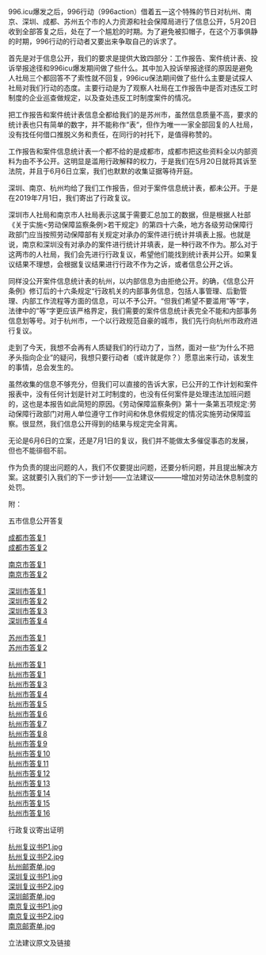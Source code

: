 

996.icu爆发之后，996行动（996action）借着五一这个特殊的节日对杭州、南京、深圳、成都、苏州五个市的人力资源和社会保障局进行了信息公开，5月20日收到全部答复之后，处在了一个尴尬的时期。为了避免被扣帽子，在这个万事俱静的时期，996行动的行动者又要出来争取自己的诉求了。

首先是对于信息公开，我们的要求是提供大致四部分：工作报告、案件统计表、投诉举报途径和996icu爆发期间做了些什么。其中加入投诉举报途径的原因是避免人社局三个都回答不了索性就不回复，996icu保法期间做了些什么主要是试探人社局对我们行动的态度。主要行动是为了观察人社局在工作报告中是否对违反工时制度的企业巡查做规定，以及查处违反工时制度案件的情况。

把工作报告和案件统计表信息全都给我们的是苏州市，虽然信息质量不高，要求的统计表也只有简单的数字，并不能称作“表“，但作为唯一一家全部回复的人社局，没有找任何借口推脱义务和责任，在同行的衬托下，是值得称赞的。

工作报告和案件信息统计表一个都不给的是成都市，成都市把这些资料全以内部资料为由不予公开。这明显是滥用行政解释的权力，于是我们在5月20日就将其诉至法院，并且于6月6日立案，我们也默默的收集证据等待开庭。

深圳、南京、杭州均给了我们工作报告，但对于案件信息统计表，都未公开。于是在2019年7月1日，我们寄出了行政复议。

深圳市人社局和南京市人社局表示这属于需要汇总加工的数据，但是根据人社部《关于实施<劳动保障监察条例>若干规定》的第四十六条，地方各级劳动保障行政部门应当按照劳动保障部有关规定对承办的案件进行统计并填表上报。也就是说，南京和深圳没有对承办的案件进行统计并填表，是一种行政不作为。那么对于这两市的人社局，我们会先进行行政复议，希望他们能找到统计表并公开。如果复议结果不理想，会根据复议结果进行行政不作为之诉，或者信息公开之诉。

同样没公开案件信息统计表的杭州，以内部信息为由拒绝公开。的确，《信息公开条例》修订后的十六条规定“行政机关的内部事务信息，包括人事管理、后勤管理、内部工作流程等方面的信息，可以不予公开。“但我们希望不要滥用”等“字，法律中的”等“字更应该严格界定，我们需要的案件信息统计表完全不能和内部事务信息划等号。对于杭州市，一个以行政规范自豪的城市，我们先行向杭州市政府进行复议。

走到了今天，我想不会再有人质疑我们的行动力了，当然，面对一些“为什么不把矛头指向企业“的疑问，我想只要行动者（或许就是你？）愿意出来行动，该发生的事情，总会发生的。

虽然收集的信息不够充分，但我们可以直接的告诉大家，已公开的工作计划和案件报表中，没有任何计划是针对工时制度的，也没有任何案件是处理违法加班问题的，这也是本报告如此简短的原因。《劳动保障监察条例》第十一条第五项规定:劳动保障行政部门对用人单位遵守工作时间和休息休假规定的情况实施劳动保障监察。很显然，我们信息公开得到的结果与规定完全背离。

无论是6月6日的立案，还是7月1日的复议，我们并不能做太多催促事态的发展，但也不能徘徊不前。

作为负责的提出问题的人，我们不仅要提出问题，还要分析问题，并且提出解决方案。这就要引入我们的下一步计划——立法建议————增加对劳动法休息制度的处罚。

附：

五市信息公开答复

[成都市答复1](https://i.loli.net/2019/07/01/5d197fd9b284336797.jpg)  
[成都市答复2](https://i.loli.net/2019/07/01/5d197fd99534842034.jpg)

[南京市答复1](https://i.loli.net/2019/07/01/5d19803a08b1a52855.jpg)  
[南京市答复2](https://i.loli.net/2019/07/01/5d19803a5b5a624630.jpg)

[深圳市答复1](https://i.loli.net/2019/07/01/5d198071b803276182.jpg)  
[深圳市答复2](https://i.loli.net/2019/07/01/5d198071de06860313.jpg)  
[深圳市答复3](https://i.loli.net/2019/07/01/5d198071cd18d86136.jpg)  
[深圳市答复4](https://i.loli.net/2019/07/01/5d198071526fe94320.jpg)  

[苏州市答复1](https://i.loli.net/2019/07/01/5d1980bda215191350.png)  
[苏州市答复2](https://i.loli.net/2019/07/01/5d1980bd879ed71819.png)

[杭州市答复1](https://i.loli.net/2019/07/01/5d19810b555ed31253.jpg)  
[杭州市答复1](https://i.loli.net/2019/07/01/5d19810b0fa7867501.jpg)  
[杭州市答复3](https://i.loli.net/2019/07/01/5d19810b8c1b511157.jpg)  
[杭州市答复4](https://i.loli.net/2019/07/01/5d198109d8f5925965.jpg)  
[杭州市答复5](https://i.loli.net/2019/07/01/5d198109aa6d057334.jpg)  
[杭州市答复6](https://i.loli.net/2019/07/01/5d19810a1aec065415.jpg)  
[杭州市答复7](https://i.loli.net/2019/07/01/5d19810a2e38f43720.jpg)  
[杭州市答复8](https://i.loli.net/2019/07/01/5d19810988f9a30850.jpg)  
[杭州市答复9](https://i.loli.net/2019/07/01/5d1981e60ea9948296.jpg)  
[杭州市答复10](https://i.loli.net/2019/07/01/5d1981e67aced11825.jpg)  
[杭州市答复11](https://i.loli.net/2019/07/01/5d1981e6acd6061273.jpg)  
[杭州市答复12](https://i.loli.net/2019/07/01/5d1981e7371de50448.jpg)  
[杭州市答复13](https://i.loli.net/2019/07/01/5d1981e7a8ad064893.jpg)  
[杭州市答复14](https://i.loli.net/2019/07/01/5d1981e7266ca84436.jpg)  
[杭州市答复15](https://i.loli.net/2019/07/01/5d1981e6e564d32476.jpg)  
[杭州市答复16](https://i.loli.net/2019/07/01/5d1981e78371a48903.jpg)  

行政复议寄出证明

[杭州复议书P1.jpg](https://i.loli.net/2019/07/01/5d1982ee45bc425314.jpg)  
[杭州复议书P2.jpg](https://i.loli.net/2019/07/01/5d1982edd4cda78505.jpg)  
[杭州邮寄单.jpg](https://i.loli.net/2019/07/01/5d1982f07e4b254620.jpg)  
[深圳复议书P1.jpg](https://i.loli.net/2019/07/01/5d1982ef55f1887080.jpg)  
[深圳复议书P2.jpg](https://i.loli.net/2019/07/01/5d1982ef2957c29757.jpg)  
[深圳邮寄单.jpg](https://i.loli.net/2019/07/01/5d1982f0a1fd743832.jpg)  
[南京复议书P1.jpg](https://i.loli.net/2019/07/01/5d1982f0c3ae919251.jpg)  
[南京复议书P2.jpg](https://i.loli.net/2019/07/01/5d1982ee8926037363.jpg)  
[南京邮寄单.jpg](https://i.loli.net/2019/07/01/5d1982f126ba518384.jpg)  


立法建议原文及链接

